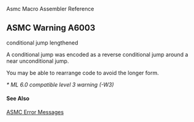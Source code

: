 Asmc Macro Assembler Reference

## ASMC Warning A6003

conditional jump lengthened

A conditional jump was encoded as a reverse conditional jump around a near unconditional jump.

You may be able to rearrange code to avoid the longer form.

_* ML 6.0 compatible level 3 warning (-W3)_

#### See Also

[ASMC Error Messages](readme.md)
